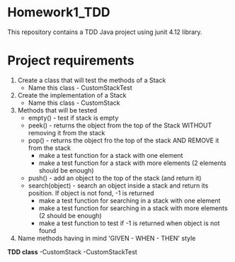 # Homework1_TDD 
This repository contains a TDD Java project using junit 4.12 library.

# Project requirements
1. Create a class that will test the methods of a Stack
   - Name this class - CustomStackTest
2. Create the implementation of a Stack
   - Name this class - CustomStack
3. Methods that will be tested
   - empty() - test if stack is empty 
   - peek() - returns the object from the top of the Stack WITHOUT removing it from the stack
   - pop() - returns the object fro the top of the stack AND REMOVE it from the stack
      - make a test function for a stack with one element 
      - make a test function for a stack with more elements (2 elements should be enough)
   - push() - add an object to the top of the stack (and return it)
   - search(object) - search an object inside a stack and return its position. If object is not fond, -1 is returned
      - make a test function for searching in a stack with one element
      - make a test function for searching in a stack with more elements (2 should be enough)
      - make a test function to test if -1 is returned when object is not found
4. Name methods having in mind 'GIVEN - WHEN - THEN' style

**TDD class**
-CustomStack
  -CustomStackTest

